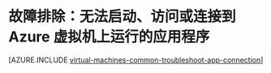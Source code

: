 <properties
	pageTitle="VM 上的程序打不开或侦听端口受阻 | Azure"
	description="如果无法启动或使用 Azure VM 上运行的程序，请使用以下步骤来隔离问题根源。"
	services="virtual-machines-linux"
	documentationCenter=""
	authors="iainfoulds"
	manager="timlt"
	editor=""
	tags="top-support-issue,azure-service-management,azure-resource-manager"
	keywords="无法启动应用程序, 程序打不开, 侦听端口受阻, 无法启动程序, 侦听端口受阻"/>  


<tags
	ms.service="virtual-machines-linux"
	ms.workload="infrastructure-services"
	ms.tgt_pltfrm="vm-linux"
	ms.devlang="na"
	ms.topic="support-article"
	ms.date="09/27/2016"
	wacn.date="12/16/2016"
	ms.author="iainfou"/>  

# 故障排除：无法启动、访问或连接到 Azure 虚拟机上运行的应用程序

[AZURE.INCLUDE [virtual-machines-common-troubleshoot-app-connection](../../includes/virtual-machines-common-troubleshoot-app-connection.md)]

<!---HONumber=Mooncake_Quality_Review_1202_2016-->